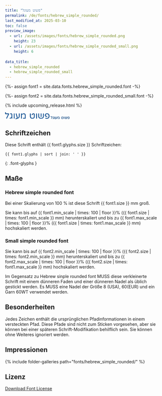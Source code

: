 ```yaml
---
title: "פשוט מעוגל"
permalink: /de/fonts/hebrew_simple_rounded/
last_modified_at: 2025-03-10
toc: false
preview_image:
  - url: /assets/images/fonts/hebrew_simple_rounded.png
    height: 23
  - url: /assets/images/fonts/hebrew_simple_rounded_small.png
    height: 6

data_title:
  - hebrew_simple_rounded
  - hebrew_simple_rounded_small
---
```

{%- assign font1 = site.data.fonts.hebrew_simple_rounded.font -%}

{%- assign font2 = site.data.fonts.hebrew_simple_rounded_small.font -%}

{% include upcoming_release.html %}

<img 
     src="/assets/images/fonts/hebrew_simple_rounded.png"
     alt="Hebrew simple  rounded " height="23">
<img 
     src="/assets/images/fonts/hebrew_simple_rounded_small.png"
     alt="Hebrew simple  rounded " height="10">     

## Schriftzeichen

Diese Schrift enthält  {{ font1.glyphs.size }} Schriftzeichen:

```
{{ font1.glyphs | sort | join: ' ' }}
```
{: .font-glyphs }

## Maße

### Hebrew simple rounded font
Bei einer Skalierung von 100 % ist diese Schrift {{ font1.size }} mm groß.

Sie kann bis auf {{ font1.min_scale | times: 100 | floor }}% ({{ font1.size | times: font1.min_scale }} mm) herunterskaliert und 
bis zu {{ font1.max_scale | times: 100 | floor }}% ({{ font1.size | times: font1.max_scale }} mm) hochskaliert  werden.

### Small simple rounded font
Sie kann bis auf {{ font2.min_scale | times: 100 | floor }}% ({{ font2.size | times: font2.min_scale }} mm) herunterskaliert und 
bis zu {{ font2.max_scale | times: 100 | floor }}% ({{ font2.size | times: font1.max_scale }} mm) hochskaliert  werden.

Im Gegensatz zu Hebrew sinple rounded font MUSS diese verkleinerte Schrift mit einem dünneren Faden und 
einer dünneren Nadel als üblich gestickt werden. Es MUSS eine Nadel der Größe 8 (USA), 60(EUR) und ein Garn 60WT verwendet werden.

## Besonderheiten

Jedes Zeichen enthält die ursprünglichen Pfadinformationen in einem versteckten Pfad. Diese Pfade sind nicht zum Sticken vorgesehen, aber sie können bei einer späteren Schrift-Modifikation behilflich sein. Sie können ohne Weiteres ignoriert werden.

## Impressionen

{% include folder-galleries path="fonts/hebrew_simple_rounded/" %}

## Lizenz

[Download Font License](https://github.com/inkstitch/inkstitch/tree/main/fonts/hebrew_simple_rounded/LICENSE)
